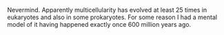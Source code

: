Nevermind. Apparently multicellularity has evolved at least 25 times in eukaryotes and also in some prokaryotes. For some reason I had a mental model of it having happened exactly once 600 million years ago.

